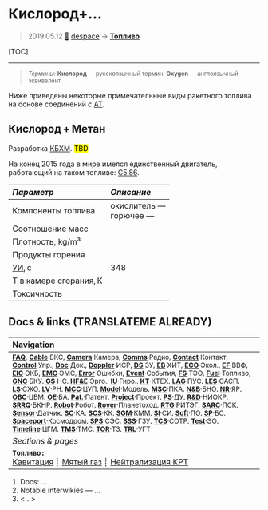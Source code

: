 # Кислород+…
> 2019.05.12 [🚀](../index/index.md) [despace](index.md) → **[Топливо](fuel.md)**

[TOC]

---

> <small>*Термины:* **Кислород** — русскоязычный термин. **Oxygen** — англоязычный эквивалент.</small>

Ниже приведены некоторые примечательные виды ракетного топлива на основе соединений с [АТ](at.md).



## Кислород + Метан
Разработка [КБХМ](zz_kbhm.md). <mark>TBD</mark>

На конец 2015 года в мире имелся единственный двигатель, работающий на таком топливе: [С5.86](s5_86.md).

|*Параметр*|*Описание*|
|:--|:--|
|Компоненты топлива|окислитель — <br> горючее —|
|Соотношение масс||
|Плотность, kg/m³||
|Продукты горения||
|[УИ](isp.md), с|348|
|Т в камере сгорания, K||
|Токсичность||



<p style="page-break-after:always"> </p>

## Docs & links (TRANSLATEME ALREADY)
|Navigation|
|:--|
|<small>**[FAQ](faq.md)**, **[Cable](cable.md)**·БКС, **[Camera](cam.md)**·Камера, **[Comms](comms.md)**·Радио, **[Contact](contact.md)**·Контакт, **[Control](control.md)**·Упр., **[Doc](doc.md)**·Док., **[Doppler](doppler.md)**·ИСР, **[DS](ds.md)**·ЗУ, **[EB](eb.md)**·ХИТ, **[ECO](ecology.md)**·Экол., **[EF](ef.md)**·ВВФ, **[ElC](elc.md)**·ЭКБ, **[EMC](emc.md)**·ЭМС, **[Error](error.md)**·Ошибки, **[Event](event.md)**·События, **[FS](fs.md)**·ТЭО, **[Fuel](fuel.md)**·Топливо, **[GNC](gnc.md)**·БКУ, **[GS](scs.md)**·НС, **[HF&E](hfe.md)**·Эрго., **[IU](iu.md)**·Гиро., **[KT](kt.md)**·КТЕХ, **[LAG](lag.md)**·ПУC, **[LES](les.md)**·САСП, **[LS](ls.md)**·СЖО, **[LV](lv.md)**·РН, **[MCC](mcc.md)**·ЦУП, **[Model](model.md)**·Модель, **[MSC](sc.md)**·ПКА, **[N&B](nnb.md)**·БНО, **[NR](nr.md)**·ЯР, **[OBC](obc.md)**·ЦВМ, **[OE](oe.md)**·БА, **[Pat.](патент.md)**·Патент, **[Project](project.md)**·Проект, **[PS](ps.md)**·ДУ, **[R&D](rnd.md)**·НИОКР, **[SRRQ](srrq.md)**·БКНР, **[Robot](robotics.md)**·Робот, **[Rover](rover.md)**·Планетоход, **[RTG](rtg.md)**·РИТЭГ, **[SARC](sarc.md)**·ПСК, **[Sensor](sensor.md)**·Датчик, **[SC](sc.md)**·КА, **[SCS](scs.md)**·КК, **[SGM](sgm.md)**·КММ, **[SI](si.md)**·СИ, **[Soft](soft.md)**·ПО, **[SP](sp.md)**·БС, **[Spaceport](spaceport.md)**·Космодром, **[SPS](sps.md)**·СЭС, **[SSS](sss.md)**·ГЗУ, **[TCS](tcs.md)**·СОТР, **[Test](test.md)**·ЭО, **[Timeline](timeline.md)**·ЦГМ, **[TMS](tms.md)**·ТМС, **[TOR](tor.md)**·ТЗ, **[TRL](trl.md)**·УГТ</small>|
|*Sections & pages*|
|**`Топливо:`**<br> [Кавитация](cavitation.md) ┊ [Мятый газ](exhsteam.md) ┊ [Нейтрализация КРТ](нейтрализация_крт.md)|

   1. Docs: …
   1. Notable interwikies — …
   1. <…>
